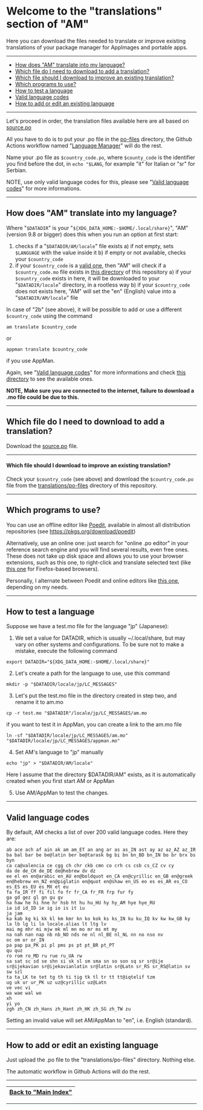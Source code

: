 # Welcome to the "translations" section of "AM"

Here you can download the files needed to translate or improve existing translations of your package manager for AppImages and portable apps.

-----------------------------

- [How does "AM" translate into my language?](#how-does-am-translate-into-my-language)
- [Which file do I need to download to add a translation?](#which-file-do-i-need-to-download-to-add-a-translation)
- [Which file should I download to improve an existing translation?](#which-file-should-i-download-to-improve-an-existing-translation)
- [Which programs to use?](#which-programs-to-use)
- [How to test a language](#how-to-test-a-language)
- [Valid language codes](#valid-language-codes)
- [How to add or edit an existing language](#how-to-add-or-edit-an-existing-language)

-----------------------------

Let's proceed in order, the translation files available here are all based on [source.po](source.po)

All you have to do is to put your .po file in the [po-files](po-files) directory, the Github Actions workflow named "[Language Manager](../.github/workflows/language-updater.yml)" will do the rest.

Name your .po file as `$country_code.po`, where `$county_code` is the identifier you find before the dot, in `echo "$LANG`, for example "it" for Italian or "sr" for Serbian.

NOTE, use only valid language codes for this, please see "[Valid language codes](#valid-language-codes)" for more informations.

-----------------------------

## How does "AM" translate into my language?

Where "`$DATADIR`" is your "`${XDG_DATA_HOME:-$HOME/.local/share}`", "AM" (version 9.8 or bigger) does this when you run an option at first start:
1. checks if a "`$DATADIR/AM/locale`" file exists
   a) if not empty, sets `$LANGUAGE` with the value inside it
   b) if empty or not available, checks your `$country_code`
2. if your `$country_code` is a [valid one](#valid-language-codes), then "AM" will check if a `$country_code.mo` file exists in [this directory](usr/share/locale) of this repository
   a) if your `$country_code` exists in here, it will be downloaded to your "`$DATADIR/locale`" directory, in a rootless way
   b) if your `$country_code` does not exists here, "AM" will set the "en" (English) value into a "`$DATADIR/AM/locale`" file

In case of "2b" (see above), it will be possible to add or use a different `$country_code` using the command
```
am translate $country_code
```
or
```
appman translate $country_code
```
if you use AppMan.

Again, see "[Valid language codes](#valid-language-codes)" for more informations and check [this directory](usr/share/locale) to see the available ones.

**NOTE, Make sure you are connected to the internet, failure to download a .mo file could be due to this.**

-----------------------------

## Which file do I need to download to add a translation?

Download the [source.po](source.po) file.

-----------------------------

#### Which file should I download to improve an existing translation?

Check your `$country_code` (see above) and download the `$country_code.po` file from the [translations/po-files](translations/po-files) directory of this repository.

-----------------------------

## Which programs to use?

You can use an offline editor like [Poedit](https://poedit.net/download), available in almost all distribution repositories (see https://pkgs.org/download/poedit)

Alternatively, use an online one: just search for "online .po editor" in your reference search engine and you will find several results, even free ones. These does not take up disk space and allows you to use your browser extensions, such as this one, to right-click and translate selected text (like [this one](https://github.com/FilipePS/Traduzir-paginas-web) for Firefox-based browsers).

Personally, I alternate between Poedit and online editors like [this one](https://localise.biz/free/poeditor), depending on my needs.

-----------------------------

## How to test a language
Suppose we have a test.mo file for the language "jp" (Japanese):

1. We set a value for DATADIR, which is usually ~/.local/share, but may vary on other systems and configurations. To be sure not to make a mistake, execute the following command
```
export DATADIR="${XDG_DATA_HOME:-$HOME/.local/share}"
```

2. Let's create a path for the language to use, use this command
```
mkdir -p "$DATADIR/locale/jp/LC_MESSAGES"
```

3. Let's put the test.mo file in the directory created in step two, and rename it to am.mo
```
cp -r test.mo "$DATADIR"/locale/jp/LC_MESSAGES/am.mo
```
if you want to test it in AppMan, you can create a link to the am.mo file
```
ln -sf "$DATADIR/locale/jp/LC_MESSAGES/am.mo" "$DATADIR/locale/jp/LC_MESSAGES/appman.mo"
```

4. Set AM's language to "jp" manually
```
echo "jp" > "$DATADIR/AM/locale"
```
Here I assume that the directory $DATADIR/AM" exists, as it is automatically created when you first start AM or AppMan

5. Use AM/AppMan to test the changes.

-----------------------------

## Valid language codes
By default, AM checks a list of over 200 valid language codes. Here they are:
```
ab ace ach af ain ak am am_ET an ang ar as as_IN ast ay az az_AZ az_IR
ba bal bar be be@latin ber be@tarask bg bi bn bn_BD bn_IN bo br brx bs byn
ca ca@valencia ce cgg ch chr ckb cmn co crh cs csb cs_CZ cv cy
da de de_CH de_DE de@hebrew dv dz
ee el en en@arabic en_AU en@boldquot en_CA en@cyrillic en_GB en@greek en@hebrew en_NZ en@piglatin en@quot en@shaw en_US eo es es_AR es_CO es_ES es_EU es_MX et eu
fa fa_IR ff fi fil fo fr fr_CA fr_FR frp fur fy
ga gd gez gl gn gu gv
ha haw he hi hne hr hsb ht hu hu_HU hy hy_AM hye hye_RU
ia id id_ID ie ig io is it iu
ja jam
ka kab kg ki kk kl km kmr kn ko kok ks ks_IN ku ku_IQ kv kw kw_GB ky
la lb lg li lo locale.alias lt ltg lv
mai mg mhr mi mjw mk ml mn mo mr ms mt my
na nah nan nap nb nb_NO nds ne nl nl_BE nl_NL nn no nso nv
oc om or or_IN
pa pap pa_PK pi pl pms ps pt pt_BR pt_PT
qu quz
ro rom ro_MD ru rue ru_UA rw
sa sat sc sd se shn si sk sl sm sma sn so son sq sr sr@ije sr@ijekavian sr@ijekavianlatin sr@latin sr@Latn sr_RS sr_RS@latin sv sw szl
ta ta_LK te tet tg th ti tig tk tl tr tt tt@iqtelif tzm
ug uk ur ur_PK uz uz@cyrillic uz@Latn
ve vec vi
wa wae wal wo
xh
yi yo
zgh zh_CN zh_Hans zh_Hant zh_HK zh_SG zh_TW zu
```
Setting an invalid value will set AM/AppMan to "en", i.e. English (standard).

-----------------------------

## How to add or edit an existing language

Just upload the .po file to the "translations/po-files" directory. Nothing else.

The automatic workflow in Github Actions will do the rest.

------------------------------------------------------------------------

| [Back to "Main Index"](../../README.md#main-index) |
| - |

------------------------------------------------------------------------
